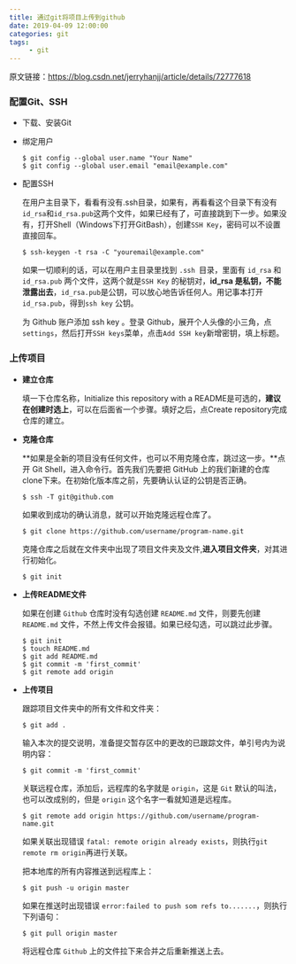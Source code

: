 ```yaml
---
title: 通过git将项目上传到github
date: 2019-04-09 12:00:00
categories: git
tags:
     - git
---
```




原文链接：https://blog.csdn.net/jerryhanjj/article/details/72777618

<!-- more -->

### 配置Git、SSH

+ 下载、安装Git

+ 绑定用户

  ```
  $ git config --global user.name "Your Name" 
  $ git config --global user.email "email@example.com"
  ```

+ 配置SSH

  在用户主目录下，看看有没有.ssh目录，如果有，再看看这个目录下有没有`id_rsa`和`id_rsa.pub`这两个文件，如果已经有了，可直接跳到下一步。如果没有，打开Shell（Windows下打开GitBash），创建`SSH Key`，密码可以不设置直接回车。

  ```
  $ ssh-keygen -t rsa -C "youremail@example.com"
  ```

  如果一切顺利的话，可以在用户主目录里找到 `.ssh​ `目录，里面有 `id_rsa` 和`id_rsa.pub` 两个文件，这两个就是`SSH Key` 的秘钥对，**id_rsa 是私钥，不能泄露出去**，`id_rsa.pub`是公钥，可以放心地告诉任何人。用记事本打开 `id_rsa.pub`，得到`ssh key` 公钥。

  为 Github 账户添加 ssh key 。登录 Github，展开个人头像的小三角，点`settings`，然后打开`SSH keys`菜单，点击`Add SSH key`新增密钥，填上标题。

### 上传项目

+ **建立仓库**

  填一下仓库名称，Initialize this repository with a README是可选的，**建议在创建时选上**，可以在后面省一个步骤。填好之后，点Create repository完成仓库的建立。

+ **克隆仓库**

  **如果是全新的项目没有任何文件，也可以不用克隆仓库，跳过这一步。**点开 Git Shell，进入命令行。首先我们先要把 GitHub 上的我们新建的仓库 clone下来。在初始化版本库之前，先要确认认证的公钥是否正确。

  ```
  $ ssh -T git@github.com
  ```

  如果收到成功的确认消息，就可以开始克隆远程仓库了。

  ```
  $ git clone https://github.com/username/program-name.git
  ```

  克隆仓库之后就在文件夹中出现了项目文件夹及文件,**进入项目文件夹**，对其进行初始化。

  ```
  $ git init
  ```

+ **上传README文件**

  如果在创建 `Github` 仓库时没有勾选创建 `README.md` 文件，则要先创建 `README.md` 文件，不然上传文件会报错。如果已经勾选，可以跳过此步骤。

  ```
  $ git init
  $ touch README.md
  $ git add README.md
  $ git commit -m 'first_commit'
  $ git remote add origin 
  ```

+ **上传项目**

  跟踪项目文件夹中的所有文件和文件夹：

  ```
  $ git add . 
  ```

  输入本次的提交说明，准备提交暂存区中的更改的已跟踪文件，单引号内为说明内容：

  ```
  $ git commit -m 'first_commit'
  ```

  关联远程仓库，添加后，远程库的名字就是 `origin`，这是 `Git` 默认的叫法，也可以改成别的，但是 `origin` 这个名字一看就知道是远程库。

  ```
  $ git remote add origin https://github.com/username/program-name.git
  ```

  如果关联出现错误 `fatal: remote origin already exists`，则执行`git remote rm origin`再进行关联。

  把本地库的所有内容推送到远程库上：

  ```
  $ git push -u origin master
  ```

  如果在推送时出现错误 `error:failed to push som refs to.......`，则执行下列语句：

  ```
  $ git pull origin master
  ```

  将远程仓库 `Github` 上的文件拉下来合并之后重新推送上去。